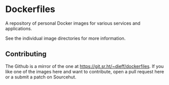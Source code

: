 # Dockerfiles

A repository of personal Docker images for various services
and applications.

See the individual image directories for more information.

## Contributing

The Github is a mirror of the one at https://git.sr.ht/~dieff/dockerfiles.
If you like one of the images here and want to contribute, open a pull request here
or a submit a patch on Sourcehut.

